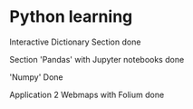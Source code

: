 # Python learning

Interactive Dictionary Section done

Section 'Pandas' with Jupyter notebooks done

'Numpy' Done

Application 2 Webmaps with Folium done

